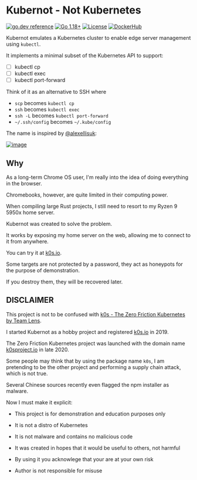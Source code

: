# Kubernot - Not Kubernetes

[![go.dev reference](https://img.shields.io/badge/go.dev-reference-007d9c?logo=go&logoColor=white)](https://pkg.go.dev/k0s.io?tab=doc)
[![Go 1.18+](https://img.shields.io/github/go-mod/go-version/btwiuse/k0s)](https://golang.org/dl/)
[![License](https://img.shields.io/github/license/btwiuse/k0s?color=%23000&style=flat-round)](https://github.com/btwiuse/k0s/blob/master/LICENSE)
[![DockerHub](https://img.shields.io/docker/pulls/btwiuse/k0s.svg)](https://hub.docker.com/r/btwiuse/k0s)

Kubernot emulates a Kubernetes cluster to enable edge server management using `kubectl`.

It implements a minimal subset of the Kubernetes API to support:

- [ ] kubectl cp
- [ ] kubectl exec
- [ ] kubectl port-forward

Think of it as an alternative to SSH where

- `scp` becomes `kubectl cp`
- `ssh` becomes `kubectl exec`
- `ssh -L` becomes `kubectl port-forward`
- `~/.ssh/config` becomes `~/.kube/config`

The name is inspired by [@alexellisuk](https://twitter.com/alexellisuk):

[![image](https://user-images.githubusercontent.com/54848194/187806938-53ad18cd-b122-4690-9adb-8ea5cf194fe5.png)](https://twitter.com/alexellisuk/status/1366849550305140737)

## Why

As a long-term Chrome OS user, I'm really into the idea of doing everything in the browser.

Chromebooks, however, are quite limited in their computing power.

When compiling large Rust projects, I still need to resort to my Ryzen 9 5950x home server.

Kubernot was created to solve the problem.

It works by exposing my home server on the web, allowing me to connect to it from anywhere.

You can try it at [k0s.io](https://k0s.io).

Some targets are not protected by a password, they act as honeypots for the purpose of demonstration.

If you destroy them, they will be recovered later.


## DISCLAIMER

This project is not to be confused with [k0s - The Zero Friction Kubernetes by Team Lens](https://github.com/k0sproject/k0s).

I started Kubernot as a hobby project and registered [k0s.io](https://k0s.io) in 2019.

The Zero Friction Kubernetes project was launched with the domain name [k0sproject.io](https://k0sproject.io) in late 2020.

Some people may think that by using the package name `k0s`, I am pretending to be the other project and performing a supply chain attack, which is not true.

Several Chinese sources recently even flagged the npm installer as malware.

Now I must make it explicit:

* This project is for demonstration and education purposes only

* It is not a distro of Kubernetes

* It is not malware and contains no malicious code

* It was created in hopes that it would be useful to others, not harmful

* By using it you acknowlege that your are at your own risk

* Author is not responsible for misuse

